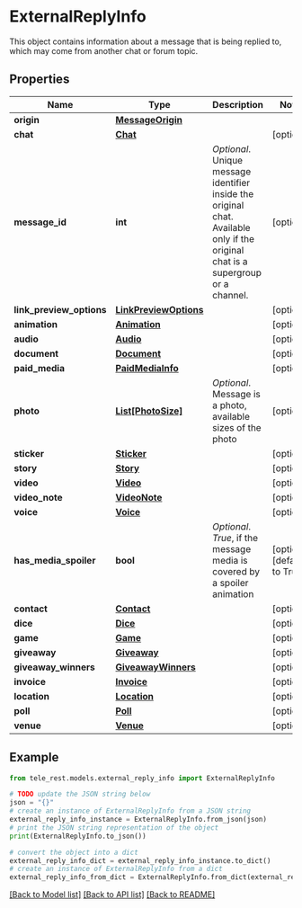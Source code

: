 # ExternalReplyInfo

This object contains information about a message that is being replied to, which may come from another chat or forum topic.

## Properties

Name | Type | Description | Notes
------------ | ------------- | ------------- | -------------
**origin** | [**MessageOrigin**](MessageOrigin.md) |  | 
**chat** | [**Chat**](Chat.md) |  | [optional] 
**message_id** | **int** | *Optional*. Unique message identifier inside the original chat. Available only if the original chat is a supergroup or a channel. | [optional] 
**link_preview_options** | [**LinkPreviewOptions**](LinkPreviewOptions.md) |  | [optional] 
**animation** | [**Animation**](Animation.md) |  | [optional] 
**audio** | [**Audio**](Audio.md) |  | [optional] 
**document** | [**Document**](Document.md) |  | [optional] 
**paid_media** | [**PaidMediaInfo**](PaidMediaInfo.md) |  | [optional] 
**photo** | [**List[PhotoSize]**](PhotoSize.md) | *Optional*. Message is a photo, available sizes of the photo | [optional] 
**sticker** | [**Sticker**](Sticker.md) |  | [optional] 
**story** | [**Story**](Story.md) |  | [optional] 
**video** | [**Video**](Video.md) |  | [optional] 
**video_note** | [**VideoNote**](VideoNote.md) |  | [optional] 
**voice** | [**Voice**](Voice.md) |  | [optional] 
**has_media_spoiler** | **bool** | *Optional*. *True*, if the message media is covered by a spoiler animation | [optional] [default to True]
**contact** | [**Contact**](Contact.md) |  | [optional] 
**dice** | [**Dice**](Dice.md) |  | [optional] 
**game** | [**Game**](Game.md) |  | [optional] 
**giveaway** | [**Giveaway**](Giveaway.md) |  | [optional] 
**giveaway_winners** | [**GiveawayWinners**](GiveawayWinners.md) |  | [optional] 
**invoice** | [**Invoice**](Invoice.md) |  | [optional] 
**location** | [**Location**](Location.md) |  | [optional] 
**poll** | [**Poll**](Poll.md) |  | [optional] 
**venue** | [**Venue**](Venue.md) |  | [optional] 

## Example

```python
from tele_rest.models.external_reply_info import ExternalReplyInfo

# TODO update the JSON string below
json = "{}"
# create an instance of ExternalReplyInfo from a JSON string
external_reply_info_instance = ExternalReplyInfo.from_json(json)
# print the JSON string representation of the object
print(ExternalReplyInfo.to_json())

# convert the object into a dict
external_reply_info_dict = external_reply_info_instance.to_dict()
# create an instance of ExternalReplyInfo from a dict
external_reply_info_from_dict = ExternalReplyInfo.from_dict(external_reply_info_dict)
```
[[Back to Model list]](../README.md#documentation-for-models) [[Back to API list]](../README.md#documentation-for-api-endpoints) [[Back to README]](../README.md)


